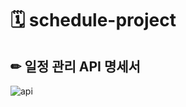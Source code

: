 # 🗓 schedule-project 

## ✏ 일정 관리 API 명세서

![api](<img width="1268" alt="Image" src="https://github.com/user-attachments/assets/e4747523-fcd3-4da8-9d18-448849d08a96" />)   
